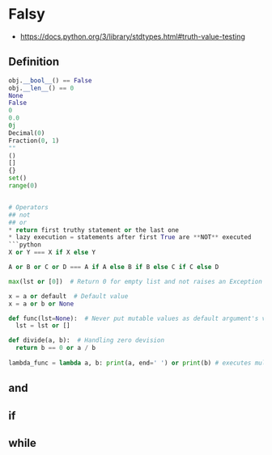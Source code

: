 # Falsy
* https://docs.python.org/3/library/stdtypes.html#truth-value-testing
## Definition

```python
obj.__bool__() == False
obj.__len__() == 0
None
False
0
0.0
0j
Decimal(0)
Fraction(0, 1)
""
()
[]
{}
set()
range(0)


# Operators
## not
## or
* return first truthy statement or the last one
* lazy execution = statements after first True are **NOT** executed
```python
X or Y === X if X else Y

A or B or C or D === A if A else B if B else C if C else D

max(lst or [0])  # Return 0 for empty list and not raises an Exception

x = a or default  # Default value
x = a or b or None

def func(lst=None):  # Never put mutable values as default argument's value
  lst = lst or []

def divide(a, b):  # Handling zero devision
  return b == 0 or a / b
  
lambda_func = lambda a, b: print(a, end=' ') or print(b) # executes multiple statements in lambda
````

## and
## if
## while
